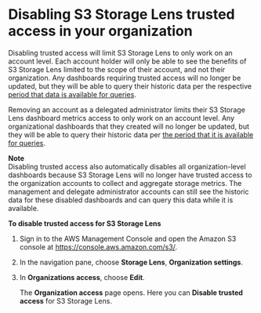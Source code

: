 # Disabling S3 Storage Lens trusted access in your organization<a name="storage_lens_console_organizations_disabling_trusted_access"></a>

 Disabling trusted access will limit S3 Storage Lens to only work on an account level\. Each account holder will only be able to see the benefits of S3 Storage Lens limited to the scope of their account, and not their organization\. Any dashboards requiring trusted access will no longer be updated, but they will be able to query their historic data per the respective [period that data is available for queries](https://docs.aws.amazon.com/AmazonS3/latest/userguide/storage_lens_basics_metrics_recommendations.html#storage_lens_basics_data_queries)\. 

Removing an account as a delegated administrator limits their S3 Storage Lens dashboard metrics access to only work on an account level\. Any organizational dashboards that they created will no longer be updated, but they will be able to query their historic data per [the period that it is available for queries](https://docs.aws.amazon.com/AmazonS3/latest/userguide/storage_lens_basics_metrics_recommendations.html#storage_lens_basics_data_queries)\. 

**Note**  
Disabling trusted access also automatically disables all organization\-level dashboards because S3 Storage Lens will no longer have trusted access to the organization accounts to collect and aggregate storage metrics\.
The management and delegate administrator accounts can still see the historic data for these disabled dashboards and can query this data while it is available\. 

**To disable trusted access for S3 Storage Lens**

1. Sign in to the AWS Management Console and open the Amazon S3 console at [https://console\.aws\.amazon\.com/s3/](https://console.aws.amazon.com/s3/)\.

1. In the navigation pane, choose **Storage Lens**, **Organization settings**\.

1. In **Organizations access**, choose **Edit**\.

   The **Organization access** page opens\. Here you can **Disable trusted access** for S3 Storage Lens\.